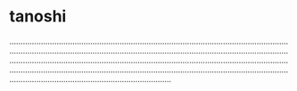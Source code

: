 # tanoshi
........................................................................................................................................................................................................................................................................................................................................................................................................................................................................................................................................................................................